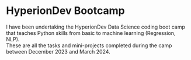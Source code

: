 # HyperionDev Bootcamp
 I have been undertaking the HyperionDev Data Science coding boot camp that teaches Python skills from basic to machine learning (Regression, NLP).  
 These are all the tasks and mini-projects completed during the camp between December 2023 and March 2024.

